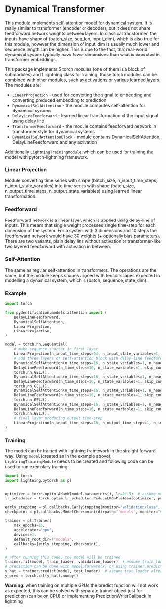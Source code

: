 # Dynamical Transformer

This module implements self-attention model for dynamical system. It is really similar to transformer (encoder or
decoder), but it does not share feedforward network weights between layers. In classical transformer, the inputs have
shape of (batch_size, seq_len, input_dim), which is also true for this module, however the dimension of input_dim is
usually much lower and sequence length can be higher. This is due to the fact, that real-world dynamical system
typically have fewer dimensions than what is expected in transformer embeddings.

This package implements 5 torch modules (one of them is a block of submodules) and 1 lightning class for training,
those torch modules can be combined with other modules, such as activations or various learned layers. The modules are:
* `LinearProjection` - used for converting the signal to embedding and converting produced embedding to prediction
* `DynamicalSelfAttention` - the module computes self-attention for dynamical systems
* `DelayLineFeedforward` - learned linear transformation of the input signal using delay line
* `TransformerFeedforward` - the module contains feedforward network in transformer style for dynamical systems
* `DynamicalSelfAttentionBlock` - module contains DynamicalSelfAttention, DelayLineFeedforward and any activation

Additionally `LightningTrainingModule`, which can be used for training the model with pytorch-lightning framework.

### Linear Projection

Module converting time series with shape (batch_size, n_input_time_steps, n_input_state_variables) into time series
with shape (batch_size, n_output_time_steps, n_output_state_variables) using learned linear transformation.

### Feedforward

Feedforward network is a linear layer, which is applied using delay-line of inputs. This means that single weight
processes single time-step for each dimension of the system. For a system with 3 dimensions and 10 steps the feedforward
network would have 30 weights (+ optionally bias parameters). There are two variants, plain delay line without
activation or transformer-like two layered feedforward with activation in between.  

### Self-Attention

The same as regular self-attention in transformers. The operations are the same, but the module keeps shapes aligned
with tensor shapes expected in modelling a dynamical system, which is (batch, sequence, state_dim).

### Example

```python
import torch

from pydentification.models.attention import (
    DelayLineFeedforward,
    DynamicalSelfAttention,
    LinearProjection,
    LinearProjection,
)

model = torch.nn.Sequential(
    # make sequence shorter in first layer
    LinearProjection(n_input_time_steps=64, n_input_state_variables=1, n_output_time_steps=16, n_output_state_variables=1),
    # add three layers of self-attention block with delay-line feedforward and GELU 
    DynamicalSelfAttention(n_time_steps=16, n_state_variables=1, n_heads=1, skip_connection=True),
    DelayLineFeedforward(n_time_steps=16, n_state_variables=1, skip_connection=True),
    torch.nn.GELU(),
    DynamicalSelfAttention(n_time_steps=16, n_state_variables=1, n_heads=1, skip_connection=True),
    DelayLineFeedforward(n_time_steps=16, n_state_variables=1, skip_connection=True),
    torch.nn.GELU(),
    DynamicalSelfAttention(n_time_steps=16, n_state_variables=1, n_heads=1, skip_connection=True),
    DelayLineFeedforward(n_time_steps=16, n_state_variables=1, skip_connection=True),
    torch.nn.GELU(),
    DynamicalSelfAttention(n_time_steps=16, n_state_variables=1, n_heads=1, skip_connection=True),
    DelayLineFeedforward(n_time_steps=16, n_state_variables=1, skip_connection=True),
    torch.nn.GELU(),
    # final layer producing output time-step
    LinearProjection(n_input_time_steps=16, n_output_time_steps=1, n_input_state_variables=1, n_output_state_variables=1, bias=True),
)
```

### Training

The model can be trained with lightning framework in the straight forward way. Using `model` (created as in the example
above), `LightningTrainingModule` needs to be created and following code can be used to run exemplary training:

```python
import torch
import lightning.pytorch as pl


optimizer = torch.optim.AdamW(model.parameters(), lr=1e-3)  # assume model already exists
lr_scheduler = torch.optim.lr_scheduler.ReduceLROnPlateau(optimizer, patience=5, verbose=True)

early_stopping = pl.callbacks.EarlyStopping(monitor="validation/loss", patience=10, mode="min", verbose=True)
checkpoint = pl.callbacks.ModelCheckpoint(dirpath=f"models", monitor="validation/loss", every_n_epochs=1)

trainer = pl.Trainer(
    max_epochs=10,
    accelerator="gpu",
    devices=1,
    default_root_dir=f"models",
    callbacks=[early_stopping, checkpoint],
)

# after running this code, the model will be trained
trainer.fit(model, train_loader, validation_loader)  # assume train_loader and validation_loader already exist
# prediction can be done with model.forward(x) or using trainer.predict(model, test_loader)
y_hat = trainer.predict(model, test_loader)  # assume test_loader already exists
y_pred = torch.cat(y_hat).numpy()
```

**Warning**: when training on multiple GPUs the predict function will not work as expected, this can be solved with
separate trainer object just for prediction (can be on CPU) or implementing PredictionWriterCallback in lightning

